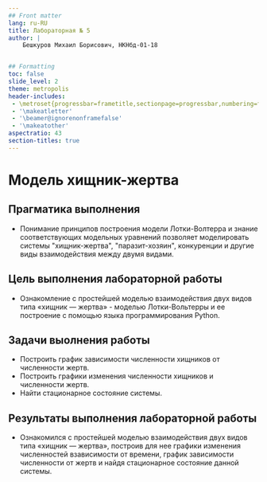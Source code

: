 ```yaml
---
## Front matter
lang: ru-RU
title: Лабораторная № 5
author: |
	Бешкуров Михаил Борисович, НКНбд-01-18


## Formatting
toc: false
slide_level: 2
theme: metropolis
header-includes: 
 - \metroset{progressbar=frametitle,sectionpage=progressbar,numbering=fraction}
 - '\makeatletter'
 - '\beamer@ignorenonframefalse'
 - '\makeatother'
aspectratio: 43
section-titles: true
---
```


# Модель хищник-жертва

## Прагматика выполнения

- Понимание принципов построения модели Лотки-Волтерра и знание соответствующих модельных уравнений позволяет моделировать системы "хищник-жертва", "паразит-хозяин",
конкуренции и другие виды взаимодействия между двумя видами.

## Цель выполнения лабораторной работы

- Ознакомление с простейшей моделью взаимодействия двух видов типа «хищник — жертва» - моделью Лотки-Вольтерры  и ее построение с помощью языка программирования Python.

## Задачи выолнения работы

- Построить график зависимости численности хищников от численности жертв.
- Построить графики изменения численности хищников и численности жертв.
- Найти стационарное состояние системы.

## Результаты выполнения лабораторной работы

- Ознакомился с простейшей моделью взаимодействия двух видов типа «хищник — жертва», построив для нее графики изменения численностей взависимости от времени, график зависимости численности
от жертв и найдя стационарное состояние данной системы.
